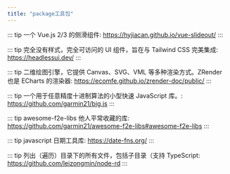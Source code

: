 ```yaml
---
title: "package工具包"
---
```


::: tip
一个 Vue.js 2/3 的侧滑组件: <a href="https://hyjiacan.github.io/vue-slideout/">https://hyjiacan.github.io/vue-slideout/</a>
:::

::: tip
完全没有样式，完全可访问的 UI 组件，旨在与 Tailwind CSS 完美集成: <a href="https://headlessui.dev/">https://headlessui.dev/</a>
:::

::: tip
二维绘图引擎，它提供 Canvas、SVG、VML 等多种渲染方式。ZRender 也是 ECharts 的渲染器: <a href="https://ecomfe.github.io/zrender-doc/public/">https://ecomfe.github.io/zrender-doc/public/</a>
:::

::: tip
一个用于任意精度十进制算法的小型快速 JavaScript 库。: <a href="https://github.com/garmin21/big.js">https://github.com/garmin21/big.js</a>
:::

::: tip
awesome-f2e-libs 他人平常收藏的库: <a href="https://github.com/garmin21/awesome-f2e-libs#awesome-f2e-libs">https://github.com/garmin21/awesome-f2e-libs#awesome-f2e-libs</a>
:::

::: tip
javascript 日期工具库: <a href="https://date-fns.org/">https://date-fns.org/</a>
:::

::: tip
列出（遍历）目录下的所有文件，包括子目录（支持 TypeScript: <a href="https://github.com/leizongmin/node-rd">https://github.com/leizongmin/node-rd</a>
:::
